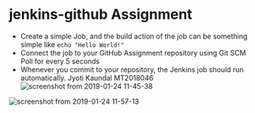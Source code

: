 # jenkins-github Assignment
- Create a simple Job, and the build action of the job can be something simple like ```echo "Hello World!"```
- Connect the job to your GitHub Assignment repository using Git SCM Poll for every 5 seconds
- Whenever you commit to your repository, the Jenkins job should run automatically.
Jyoti Kaundal 
MT2018046
![screenshot from 2019-01-24 11-45-38](https://user-images.githubusercontent.com/12882280/51658560-6a615b00-1fce-11e9-8371-a9f69524a693.png)

![screenshot from 2019-01-24 11-57-13](https://user-images.githubusercontent.com/12882280/51658876-4ce0c100-1fcf-11e9-94e8-d61ee6bfd4dd.png)
